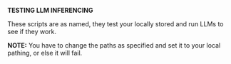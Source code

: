 **TESTING LLM INFERENCING**

These scripts are as named, they test your locally stored and run LLMs to see if they work.

**NOTE:** You have to change the paths as specified and set it to your local pathing, or else it will fail.